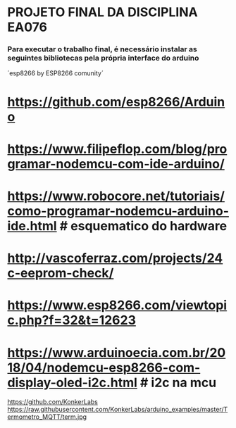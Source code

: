 # PROJETO FINAL DA DISCIPLINA EA076

### Para executar o trabalho final, é necessário instalar as seguintes bibliotecas pela própria interface do arduino

´esp8266 by ESP8266 comunity´
# https://github.com/esp8266/Arduino
# https://www.filipeflop.com/blog/programar-nodemcu-com-ide-arduino/
# https://www.robocore.net/tutoriais/como-programar-nodemcu-arduino-ide.html  # esquematico do hardware #
# http://vascoferraz.com/projects/24c-eeprom-check/
# https://www.esp8266.com/viewtopic.php?f=32&t=12623
# https://www.arduinoecia.com.br/2018/04/nodemcu-esp8266-com-display-oled-i2c.html  # i2c na mcu #
https://github.com/KonkerLabs
https://raw.githubusercontent.com/KonkerLabs/arduino_examples/master/Termometro_MQTT/term.jpg
